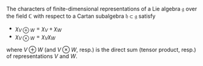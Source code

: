 The characters of finite-dimensional representations of a Lie algebra $\mathfrak{g}$ over the field $\mathbb{C}$ with respect to a Cartan subalgebra $\mathfrak{h} \subset \mathfrak{g}$ satisfy

- $\chi_{V \oplus W} = \chi_V + \chi_W$
- $\chi_{V \otimes W} = \chi_V \chi_W$

where $V \oplus W$ (and $V \otimes W$, resp.) is the direct sum (tensor product, resp.) of representations $V$ and $W$.
